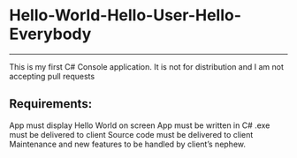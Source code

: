 # Hello-World-Hello-User-Hello-Everybody
_________________________________________
This is my first C# Console application. It is not for distribution and I am not accepting pull requests

## Requirements:
App must display Hello World on screen
App must be written in C#
.exe must be delivered to client
Source code must be delivered to client
Maintenance and new features to be handled by client’s nephew.
